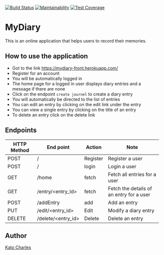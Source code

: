 [![Build Status](https://travis-ci.org/kcharles52/mydiary-front.svg?branch=develop)](https://travis-ci.org/kcharles52/mydiary-front)
[![Maintainability](https://api.codeclimate.com/v1/badges/f8195dae1f132bd17c75/maintainability)](https://codeclimate.com/github/kcharles52/mydiary-front/maintainability)
[![Test Coverage](https://api.codeclimate.com/v1/badges/f8195dae1f132bd17c75/test_coverage)](https://codeclimate.com/github/kcharles52/mydiary-front/test_coverage)
# MyDiary

This is an online application that helps users to record their memories.

## How to use the application
* Got to the link https://mydiary-front.herokuapp.com/
* Register for an account
* You will be automatically logged in
* The home page for a logged in user displays diary entries and a message if there are none
* Click on the endpoint `create journel` to create a diary entry
* You will automatically be directed to the list of entries
* You can edit an entry by clicking on the edit link under the entry
* You can view a single entry by clicking on the title of an entry
* To delete an entry click on the delete link


## Endpoints
HTTP Method|End point |Action        |Note
-----------------|---------------------------|--------------|--------------
POST | /| Register |Register a user|
POST | /|login | Login a user|
GET| /home  | fetch |Fetch all entries for a user
GET | /entry/<entry_Id> |fetch |Fetch the details of an entry for a user |
POST | /addEntry | add |Add an entry|
PUT | /edit/<entry_id> | Edit|Modify a diary entry|An entry can only be modified on the same day it was created.
DELETE | /delete/<entry_id> | Delete|Delete an entry


## Author
[Kato Charles](https://github.com/kcharles52)
